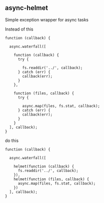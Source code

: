 async-helmet
---

Simple exception wrapper for async tasks

Instead of this

```
function (callback) {

  async.waterfall([

    function (callback) {
      try {

        fs.readdir('../', callback);
      } catch (err) {
        callback(err);
      }
    },

    function (files, callback) {
      try {

        async.map(files, fs.stat, callback);
      } catch (err) {
        callback(err);
      }
    }
  ], callback);
}
```

do this

```
function (callback) {

  async.waterfall([

    helmet(function (callback) {
      fs.readdir('../', callback);
    }),
    helmet(function (files, callback) {
      async.map(files, fs.stat, callback);
    })
  ], callback);
}
```